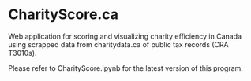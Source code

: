 # CharityScore.ca

Web application for scoring and visualizing charity efficiency in Canada using scrapped data from charitydata.ca of public tax records (CRA T3010s).

Please refer to CharityScore.ipynb for the latest version of this program.
